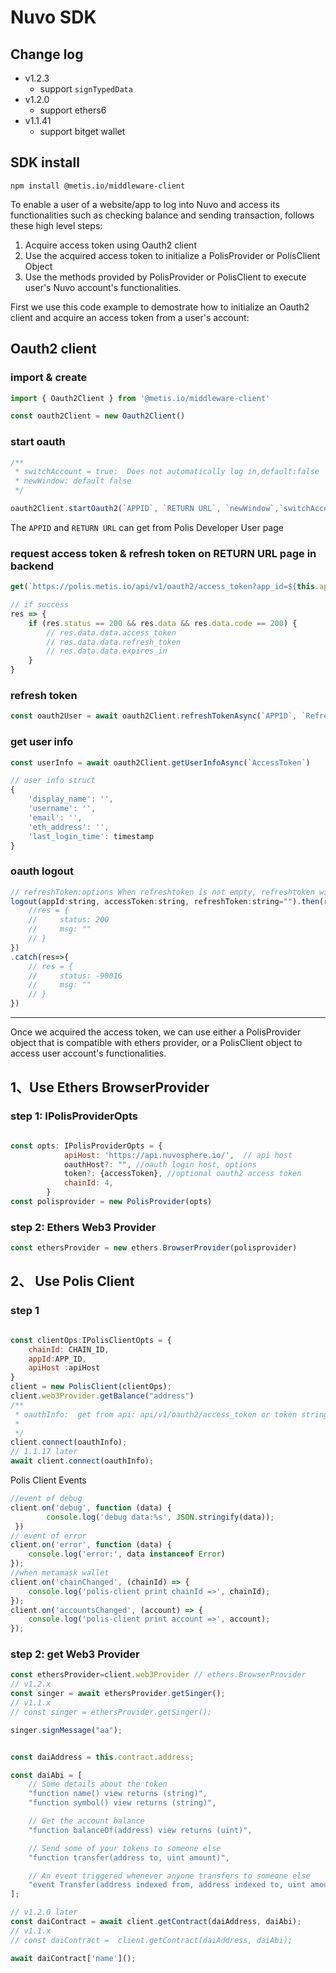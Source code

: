 
# Nuvo SDK

## Change log

- v1.2.3
  - support `signTypedData`
- v1.2.0
  - support ethers6
- v1.1.41
  - support bitget wallet

## SDK install

```shell
npm install @metis.io/middleware-client
```

To enable a user of a website/app to log into Nuvo and access its functionalities such as checking balance and sending transaction, follows these high level steps:

1. Acquire access token using Oauth2 client
2. Use the acquired access token to initialize a PolisProvider or PolisClient Object
3. Use the methods provided by PolisProvider or PolisClient to execute user's Nuvo account's functionalities.

First we use this code example to demostrate how to initialize an Oauth2 client and acquire an access token from a user's account:

## Oauth2 client

### import & create

```javascript
import { Oauth2Client } from '@metis.io/middleware-client'

const oauth2Client = new Oauth2Client()
```

### start oauth

```javascript
/**
 * switchAccount = true:  Does not automatically log in,default:false
 * newWindow: default false
 */

oauth2Client.startOauth2(`APPID`, `RETURN URL`, `newWindow`,`switchAccount`); 
```

The `APPID` and `RETURN URL` can get from Polis Developer User page

### request access token & refresh token on RETURN URL page in backend

```javascript
get(`https://polis.metis.io/api/v1/oauth2/access_token?app_id=${this.appid}&app_key=${this.appsecret}&code=${this.code}`)

// if success
res => {
    if (res.status == 200 && res.data && res.data.code == 200) {
        // res.data.data.access_token
        // res.data.data.refresh_token
        // res.data.data.expires_in
    }
}      
```

### refresh token

```javascript
const oauth2User = await oauth2Client.refreshTokenAsync(`APPID`, `RefreshToken`)
```

### get user info

```javascript
const userInfo = await oauth2Client.getUserInfoAsync(`AccessToken`)

// user info struct 
{
    'display_name': '',
    'username': '',
    'email': '',
    'eth_address': '',
    'last_login_time': timestamp
}
```

### oauth logout

```javascript
// refreshToken:options When refreshtoken is not empty, refreshtoken will also be deleted and cannot be used.
logout(appId:string, accessToken:string, refreshToken:string="").then(res => {
    //res = {
    //     status: 200 
    //     msg: ""
    // }
})
.catch(res=>{
    // res = {
    //     status: -90016
    //     msg: ""
    // }
})
```

-----

Once we acquired the access token, we can use either a PolisProvider object that is compatible with ethers provider, or a PolisClient object to access user account's functionalities.

## 1、Use Ethers BrowserProvider

### step 1:  IPolisProviderOpts

```javascript

const opts: IPolisProviderOpts = {
            apiHost: 'https://api.nuvosphere.io/',  // api host
            oauthHost?: "", //oauth login host, options
            token?: {accessToken}, //optional oauth2 access token 
            chainId: 4,
        }
const polisprovider = new PolisProvider(opts)
```

### step 2: Ethers Web3 Provider

```javascript
const ethersProvider = new ethers.BrowserProvider(polisprovider)
```

## 2、 Use Polis Client

### step 1

```javascript

const clientOps:IPolisClientOpts = {
    chainId: CHAIN_ID,
    appId:APP_ID,
    apiHost :apiHost
}
client = new PolisClient(clientOps);
client.web3Provider.getBalance("address")
/**
 * oauthInfo:  get from api: api/v1/oauth2/access_token or token string
 * 
 */
client.connect(oauthInfo);
// 1.1.17 later
await client.connect(oauthInfo);
```

Polis Client Events

```javascript
//event of debug
client.on('debug', function (data) {
        console.log('debug data:%s', JSON.stringify(data));
 })
// event of error
client.on('error', function (data) {
    console.log('error:', data instanceof Error)
});
//when metamask wallet
client.on('chainChanged', (chainId) => {
    console.log('polis-client print chainId =>', chainId);
});
client.on('accountsChanged', (account) => {
    console.log('polis-client print account =>', account);
});
```

### step 2:  get Web3 Provider

```javascript
const ethersProvider=client.web3Provider // ethers.BrowserProvider
// v1.2.x
const singer = await ethersProvider.getSinger();
// v1.1.x
// const singer = ethersProvider.getSinger();

singer.signMessage("aa");


const daiAddress = this.contract.address;

const daiAbi = [
    // Some details about the token
    "function name() view returns (string)",
    "function symbol() view returns (string)",

    // Get the account balance
    "function balanceOf(address) view returns (uint)",

    // Send some of your tokens to someone else
    "function transfer(address to, uint amount)",

    // An event triggered whenever anyone transfers to someone else
    "event Transfer(address indexed from, address indexed to, uint amount)"
];

// v1.2.0 later
const daiContract = await client.getContract(daiAddress, daiAbi);
// v1.1.x
// const daiContract =  client.getContract(daiAddress, daiAbi);

await daiContract['name']();

```
